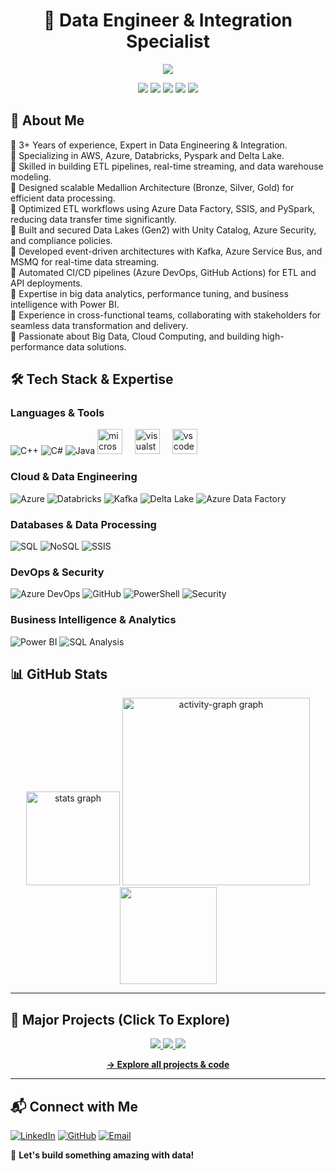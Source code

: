 <h1 align="center">🚀 Data Engineer & Integration Specialist</h1>
<p align="center">
  <img src="https://readme-typing-svg.demolab.com?font=Fira+Code&duration=2600&pause=400&color=0AFFEF&center=True&width=480&lines=Data+Engineer+%7C+ETL+Developer" />
</p>
<p align="center">
 <img src="https://img.shields.io/badge/AWS-Azure-blue?style=for-the-badge&logo=aws"/>
 <img src="https://img.shields.io/badge/Databricks-ETL-orange?style=for-the-badge&logo=databricks"/>
 <img src="https://img.shields.io/badge/SQL-Database-yellow?style=for-the-badge&logo=SQL"/>
 <img src="https://img.shields.io/badge/Pyspark-Process-red?style=for-the-badge&logo="/>
 <img src="https://img.shields.io/badge/PowerBI-Analytics-yellow?style=for-the-badge&logo="/>
</p>

## 🚀 About Me

🔹 3+ Years of experience, Expert in Data Engineering & Integration. <br>
🔹 Specializing in AWS, Azure, Databricks, Pyspark and Delta Lake.<br>
🔹 Skilled in building ETL pipelines, real-time streaming, and data warehouse modeling.<br>
🔹 Designed scalable Medallion Architecture (Bronze, Silver, Gold) for efficient data processing.<br>
🔹 Optimized ETL workflows using Azure Data Factory, SSIS, and PySpark, reducing data transfer time significantly.<br>
🔹 Built and secured Data Lakes (Gen2) with Unity Catalog, Azure Security, and compliance policies.<br>
🔹 Developed event-driven architectures with Kafka, Azure Service Bus, and MSMQ for real-time data streaming.<br>
🔹 Automated CI/CD pipelines (Azure DevOps, GitHub Actions) for ETL and API deployments.<br>
🔹 Expertise in big data analytics, performance tuning, and business intelligence with Power BI.<br>
🔹 Experience in cross-functional teams, collaborating with stakeholders for seamless data transformation and delivery.<br>
🔹 Passionate about Big Data, Cloud Computing, and building high-performance data solutions.

## 🛠️ Tech Stack & Expertise

### **Languages & Tools** 
![C++](https://img.shields.io/badge/C++-blue?style=flat&logo=c%2B%2B)
![C#](https://img.shields.io/badge/C%23-blueviolet?style=flat&logo=c-sharp)
![Java](https://img.shields.io/badge/Java-red?style=flat&logo=openjdk)
  <img src="https://cdn.jsdelivr.net/gh/devicons/devicon/icons/microsoftsqlserver/microsoftsqlserver-plain.svg" height="40" alt="microsoftsqlserver logo"  />
  <img width="12" />
  <img src="https://cdn.jsdelivr.net/gh/devicons/devicon/icons/visualstudio/visualstudio-plain.svg" height="40" alt="visualstudio logo"  />
  <img width="12" />
  <img src="https://cdn.jsdelivr.net/gh/devicons/devicon/icons/vscode/vscode-original.svg" height="40" alt="vscode logo"  />

### **Cloud & Data Engineering**
![Azure](https://img.shields.io/badge/Azure-Cloud-blue?style=flat&logo=microsoft-azure)
![Databricks](https://img.shields.io/badge/Databricks-ETL-orange?style=flat&logo=databricks)
![Kafka](https://img.shields.io/badge/Kafka-Streaming-black?style=flat&logo=apache-kafka)
![Delta Lake](https://img.shields.io/badge/Delta%20Lake-BigData-green?style=flat&logo=databricks)
![Azure Data Factory](https://img.shields.io/badge/Azure%20Data%20Factory-Pipelines-blue?style=flat&logo=microsoft-azure)

### **Databases & Data Processing**
![SQL](https://img.shields.io/badge/SQL-Database-yellow?style=flat&logo=postgresql)
![NoSQL](https://img.shields.io/badge/NoSQL-MongoDB-green?style=flat&logo=mongodb)
![SSIS](https://img.shields.io/badge/SSIS-ETL-blue?style=flat&logo=microsoft)

### **DevOps & Security**
![Azure DevOps](https://img.shields.io/badge/Azure%20DevOps-CI%2FCD-blue?style=flat&logo=azure-devops)
![GitHub](https://img.shields.io/badge/GitHub-Version%20Control-black?style=flat&logo=github)
![PowerShell](https://img.shields.io/badge/PowerShell-Automation-blue?style=flat&logo=powershell)
![Security](https://img.shields.io/badge/Security-Vulnerability-red?style=flat&logo=security)

### **Business Intelligence & Analytics**
![Power BI](https://img.shields.io/badge/Power%20BI-Visualization-yellow?style=flat&logo=power-bi)
![SQL Analysis](https://img.shields.io/badge/SQL-Analysis-yellow?style=flat&logo=microsoft)

## 📊 GitHub Stats

<div align="center">
  <img src="https://github-readme-stats.vercel.app/api?username=Dilip-Anand&hide_title=false&hide_rank=false&show_icons=true&include_all_commits=true&count_private=true&disable_animations=false&theme=dracula&locale=en&hide_border=false&order=1" height="150" alt="stats graph"  />
  <img src="https://github-readme-activity-graph.vercel.app/graph?username=Dilip-Anand&radius=16&theme=react&area=true&order=5" height="300" alt="activity-graph graph"  />
  <img src="https://github-readme-streak-stats.herokuapp.com/?user=Dilip-Anand&theme=radical" height="155"/>
</div>

---

<h2>🚀 Major Projects (Click To Explore)</h2>
<p align="center">

  <a href="https://github.com/Dilip-Anand/Portfolio">
    <img src="https://github-readme-stats.vercel.app/api/pin/?username=Dilip-Anand&repo=Portfolio&theme=gotham" />
  </a>
  <a href="https://github.com/Dilip-Anand/CarDataTransform">
    <img src="https://github-readme-stats.vercel.app/api/pin/?username=Dilip-Anand&repo=CarDataTransform&theme=gotham" />
  </a>
  <a href="https://github.com/Dilip-Anand/CreditSYNC">
    <img src="https://github-readme-stats.vercel.app/api/pin/?username=Dilip-Anand&repo=CreditSYNC&theme=gotham" />
  </a>

</p>

<p align="center">
  <a href="https://github.com/Dilip-Anand?tab=repositories"><b>→ Explore all projects & code</b></a>
</p>

---

## 📬 Connect with Me
[![LinkedIn](https://img.shields.io/badge/LinkedIn-Connect-blue?style=for-the-badge&logo=linkedin)](http://www.linkedin.com/in/dilipanand)
[![GitHub](https://img.shields.io/badge/GitHub-Follow-black?style=for-the-badge&logo=github)](https://github.com/Dilip-Anand)
[![Email](https://img.shields.io/badge/Email-Contact-red?style=for-the-badge&logo=gmail)](mailto:dilipa834@gmail.com)

🚀 **Let's build something amazing with data!**
